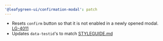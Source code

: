 ```yaml
---
'@leafygreen-ui/confirmation-modal': patch
---
```


- Resets `confirm` button so that it is not enabled in a newly opened modal. [LG-4011](https://jira.mongodb.org/browse/LG-4011)
- Updates `data-testid`'s to match [STYLEGUIDE.md](https://github.com/mongodb/leafygreen-ui/blob/main/STYLEGUIDE.md#variable-naming)

